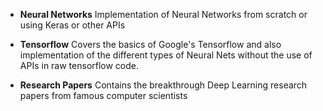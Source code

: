 - **Neural Networks**
  Implementation of Neural Networks from scratch or using Keras or other APIs
  
- **Tensorflow**
  Covers the basics of Google's Tensorflow and also implementation of the different types of Neural Nets without the use of APIs in raw     tensorflow code.
  
 - **Research Papers**
  Contains the breakthrough Deep Learning research papers from famous computer scientists
